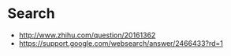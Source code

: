 # Search
  * http://www.zhihu.com/question/20161362
  * https://support.google.com/websearch/answer/2466433?rd=1
  
  
